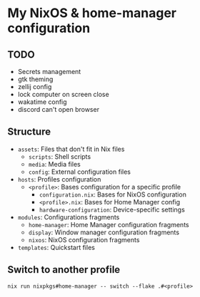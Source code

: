 # My NixOS & home-manager configuration

## TODO
- Secrets management
- gtk theming
- zellij config
- lock computer on screen close
- wakatime config
- discord can't open browser

## Structure
- `assets`: Files that don't fit in Nix files
  - `scripts`: Shell scripts
  - `media`: Media files
  - `config`: External configuration files
- `hosts`: Profiles configuration
  - `<profile>`: Bases configuration for a specific profile
    - `configuration.nix`: Bases for NixOS configuration
    - `<profile>.nix`: Bases for Home Manager config
    - `hardware-configuration`: Device-specific settings 
- `modules`: Configurations fragments
	- `home-manager`: Home Manager configuration fragments
    - `display`: Window manager configuration fragments
	- `nixos`: NixOS configuration fragments
- `templates`: Quickstart files

## Switch to another profile
```
nix run nixpkgs#home-manager -- switch --flake .#<profile>
```
